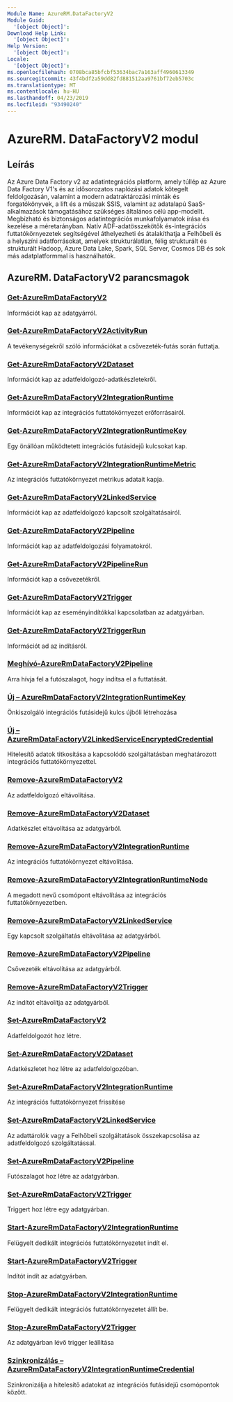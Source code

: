 ```yaml
---
Module Name: AzureRM.DataFactoryV2
Module Guid:
  '[object Object]': 
Download Help Link:
  '[object Object]': 
Help Version:
  '[object Object]': 
Locale:
  '[object Object]': 
ms.openlocfilehash: 0708bca85bfcbf53634bac7a163aff4960613349
ms.sourcegitcommit: 43f4bdf2a59dd82fd881512aa9761bf72eb5703c
ms.translationtype: MT
ms.contentlocale: hu-HU
ms.lasthandoff: 04/23/2019
ms.locfileid: "93490240"
---
```

# AzureRM. DataFactoryV2 modul
## Leírás
Az Azure Data Factory v2 az adatintegrációs platform, amely túllép az Azure Data Factory V1's és az idősorozatos naplózási adatok kötegelt feldolgozásán, valamint a modern adatraktározási minták és forgatókönyvek, a lift és a műszak SSIS, valamint az adatalapú SaaS-alkalmazások támogatásához szükséges általános célú app-modellt. Megbízható és biztonságos adatintegrációs munkafolyamatok írása és kezelése a méretarányban. Natív ADF-adatösszekötők és-integrációs futtatókörnyezetek segítségével áthelyezheti és átalakíthatja a Felhőbeli és a helyszíni adatforrásokat, amelyek strukturálatlan, félig strukturált és strukturált Hadoop, Azure Data Lake, Spark, SQL Server, Cosmos DB és sok más adatplatformmal is használhatók.

## AzureRM. DataFactoryV2 parancsmagok
### [Get-AzureRmDataFactoryV2](Get-AzureRmDataFactoryV2.md)
Információt kap az adatgyárról.

### [Get-AzureRmDataFactoryV2ActivityRun](Get-AzureRmDataFactoryV2ActivityRun.md)
A tevékenységekről szóló információkat a csővezeték-futás során futtatja.

### [Get-AzureRmDataFactoryV2Dataset](Get-AzureRmDataFactoryV2Dataset.md)
Információt kap az adatfeldolgozó-adatkészletekről.

### [Get-AzureRmDataFactoryV2IntegrationRuntime](Get-AzureRmDataFactoryV2IntegrationRuntime.md)
Információt kap az integrációs futtatókörnyezet erőforrásairól.

### [Get-AzureRmDataFactoryV2IntegrationRuntimeKey](Get-AzureRmDataFactoryV2IntegrationRuntimeKey.md)
Egy önállóan működtetett integrációs futásidejű kulcsokat kap.

### [Get-AzureRmDataFactoryV2IntegrationRuntimeMetric](Get-AzureRmDataFactoryV2IntegrationRuntimeMetric.md)
Az integrációs futtatókörnyezet metrikus adatait kapja. 

### [Get-AzureRmDataFactoryV2LinkedService](Get-AzureRmDataFactoryV2LinkedService.md)
Információt kap az adatfeldolgozó kapcsolt szolgáltatásairól.

### [Get-AzureRmDataFactoryV2Pipeline](Get-AzureRmDataFactoryV2Pipeline.md)
Információt kap az adatfeldolgozási folyamatokról.

### [Get-AzureRmDataFactoryV2PipelineRun](Get-AzureRmDataFactoryV2PipelineRun.md)
Információt kap a csővezetékről.

### [Get-AzureRmDataFactoryV2Trigger](Get-AzureRmDataFactoryV2Trigger.md)
Információt kap az eseményindítókkal kapcsolatban az adatgyárban.

### [Get-AzureRmDataFactoryV2TriggerRun](Get-AzureRmDataFactoryV2TriggerRun.md)
Információt ad az indításról.

### [Meghívó-AzureRmDataFactoryV2Pipeline](Invoke-AzureRmDataFactoryV2Pipeline.md)
  Arra hívja fel a futószalagot, hogy indítsa el a futtatását.

### [Új – AzureRmDataFactoryV2IntegrationRuntimeKey](New-AzureRmDataFactoryV2IntegrationRuntimeKey.md)
Önkiszolgáló integrációs futásidejű kulcs újbóli létrehozása

### [Új – AzureRmDataFactoryV2LinkedServiceEncryptedCredential](New-AzureRmDataFactoryV2LinkedServiceEncryptedCredential.md)
Hitelesítő adatok titkosítása a kapcsolódó szolgáltatásban meghatározott integrációs futtatókörnyezettel.

### [Remove-AzureRmDataFactoryV2](Remove-AzureRmDataFactoryV2.md)
Az adatfeldolgozó eltávolítása.

### [Remove-AzureRmDataFactoryV2Dataset](Remove-AzureRmDataFactoryV2Dataset.md)
Adatkészlet eltávolítása az adatgyárból.

### [Remove-AzureRmDataFactoryV2IntegrationRuntime](Remove-AzureRmDataFactoryV2IntegrationRuntime.md)
Az integrációs futtatókörnyezet eltávolítása.

### [Remove-AzureRmDataFactoryV2IntegrationRuntimeNode](Remove-AzureRmDataFactoryV2IntegrationRuntimeNode.md)
A megadott nevű csomópont eltávolítása az integrációs futtatókörnyezetben.

### [Remove-AzureRmDataFactoryV2LinkedService](Remove-AzureRmDataFactoryV2LinkedService.md)
Egy kapcsolt szolgáltatás eltávolítása az adatgyárból.

### [Remove-AzureRmDataFactoryV2Pipeline](Remove-AzureRmDataFactoryV2Pipeline.md)
Csővezeték eltávolítása az adatgyárból.

### [Remove-AzureRmDataFactoryV2Trigger](Remove-AzureRmDataFactoryV2Trigger.md)
Az indítót eltávolítja az adatgyárból.

### [Set-AzureRmDataFactoryV2](Set-AzureRmDataFactoryV2.md)
Adatfeldolgozót hoz létre.

### [Set-AzureRmDataFactoryV2Dataset](Set-AzureRmDataFactoryV2Dataset.md)
Adatkészletet hoz létre az adatfeldolgozóban.

### [Set-AzureRmDataFactoryV2IntegrationRuntime](Set-AzureRmDataFactoryV2IntegrationRuntime.md)
Az integrációs futtatókörnyezet frissítése

### [Set-AzureRmDataFactoryV2LinkedService](Set-AzureRmDataFactoryV2LinkedService.md)
Az adattárolók vagy a Felhőbeli szolgáltatások összekapcsolása az adatfeldolgozó szolgáltatással.

### [Set-AzureRmDataFactoryV2Pipeline](Set-AzureRmDataFactoryV2Pipeline.md)
Futószalagot hoz létre az adatgyárban.

### [Set-AzureRmDataFactoryV2Trigger](Set-AzureRmDataFactoryV2Trigger.md)
Triggert hoz létre egy adatgyárban.

### [Start-AzureRmDataFactoryV2IntegrationRuntime](Start-AzureRmDataFactoryV2IntegrationRuntime.md)
Felügyelt dedikált integrációs futtatókörnyezetet indít el.

### [Start-AzureRmDataFactoryV2Trigger](Start-AzureRmDataFactoryV2Trigger.md)
Indítót indít az adatgyárban.

### [Stop-AzureRmDataFactoryV2IntegrationRuntime](Stop-AzureRmDataFactoryV2IntegrationRuntime.md)
Felügyelt dedikált integrációs futtatókörnyezetet állít be.

### [Stop-AzureRmDataFactoryV2Trigger](Stop-AzureRmDataFactoryV2Trigger.md)
Az adatgyárban lévő trigger leállítása

### [Szinkronizálás – AzureRmDataFactoryV2IntegrationRuntimeCredential](Sync-AzureRmDataFactoryV2IntegrationRuntimeCredential.md)
Szinkronizálja a hitelesítő adatokat az integrációs futásidejű csomópontok között.

